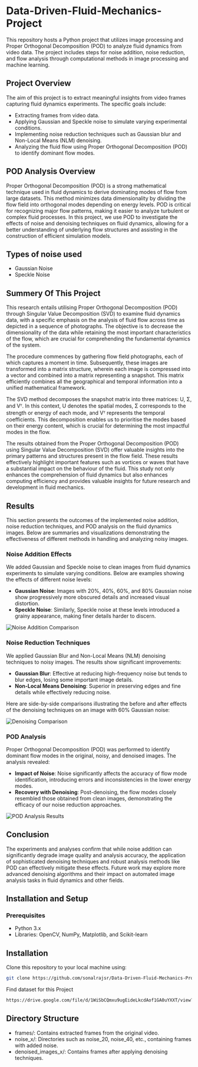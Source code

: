 
# Data-Driven-Fluid-Mechanics-Project
This repository hosts a Python project that utilizes image processing and Proper Orthogonal Decomposition (POD) to analyze fluid dynamics from video data. The project includes steps for noise addition, noise reduction, and flow analysis through computational methods in image processing and machine learning.

## Project Overview

The aim of this project is to extract meaningful insights from video frames capturing fluid dynamics experiments. The specific goals include:
- Extracting frames from video data.
- Applying Gaussian and Speckle noise to simulate varying experimental conditions.
- Implementing noise reduction techniques such as Gaussian blur and Non-Local Means (NLM) denoising.
- Analyzing the fluid flow using Proper Orthogonal Decomposition (POD) to identify dominant flow modes.
## POD Analysis Overview
Proper Orthogonal Decomposition (POD) is a strong mathematical technique used in fluid dynamics to derive dominating modes of flow from large datasets. This method minimizes data dimensionality by dividing the flow field into orthogonal modes depending on energy levels. POD is critical for recognizing major flow patterns, making it easier to analyze turbulent or complex fluid processes. In this project, we use POD to investigate the effects of noise and denoising techniques on fluid dynamics, allowing for a better understanding of underlying flow structures and assisting in the construction of efficient simulation models.
## Types of noise used
- Gaussian Noise
- Speckle Noise

## Summery Of This Project
This research entails utilising Proper Orthogonal Decomposition (POD) through Singular Value Decomposition (SVD) to examine fluid dynamics data, with a specific emphasis on the analysis of fluid flow across time as depicted in a sequence of photographs. The objective is to decrease the dimensionality of the data while retaining the most important characteristics of the flow, which are crucial for comprehending the fundamental dynamics of the system.

The procedure commences by gathering flow field photographs, each of which captures a moment in time. Subsequently, these images are transformed into a matrix structure, wherein each image is compressed into a vector and combined into a matrix representing a snapshot. This matrix efficiently combines all the geographical and temporal information into a unified mathematical framework.

The SVD method decomposes the snapshot matrix into three matrices: U, Σ, and Vᵀ. In this context, U denotes the spatial modes, Σ corresponds to the strength or energy of each mode, and Vᵀ represents the temporal coefficients. This decomposition enables us to prioritise the modes based on their energy content, which is crucial for determining the most impactful modes in the flow.

The results obtained from the Proper Orthogonal Decomposition (POD) using Singular Value Decomposition (SVD) offer valuable insights into the primary patterns and structures present in the flow field. These results effectively highlight important features such as vortices or waves that have a substantial impact on the behaviour of the fluid. This study not only enhances the comprehension of fluid dynamics but also enhances computing efficiency and provides valuable insights for future research and development in fluid mechanics.
## Results

This section presents the outcomes of the implemented noise addition, noise reduction techniques, and POD analysis on the fluid dynamics images. Below are summaries and visualizations demonstrating the effectiveness of different methods in handling and analyzing noisy images.

### Noise Addition Effects

We added Gaussian and Speckle noise to clean images from fluid dynamics experiments to simulate varying conditions. Below are examples showing the effects of different noise levels:

- **Gaussian Noise**: Images with 20%, 40%, 60%, and 80% Gaussian noise show progressively more obscured details and increased visual distortion.
- **Speckle Noise**: Similarly, Speckle noise at these levels introduced a grainy appearance, making finer details harder to discern.

![Noise Addition Comparison](/path/to/noise_comparison_image.jpg)

### Noise Reduction Techniques

We applied Gaussian Blur and Non-Local Means (NLM) denoising techniques to noisy images. The results show significant improvements:

- **Gaussian Blur**: Effective at reducing high-frequency noise but tends to blur edges, losing some important image details.
- **Non-Local Means Denoising**: Superior in preserving edges and fine details while effectively reducing noise.

Here are side-by-side comparisons illustrating the before and after effects of the denoising techniques on an image with 60% Gaussian noise:

![Denoising Comparison](/path/to/denoising_comparison_image.jpg)

### POD Analysis

Proper Orthogonal Decomposition (POD) was performed to identify dominant flow modes in the original, noisy, and denoised images. The analysis revealed:

- **Impact of Noise**: Noise significantly affects the accuracy of flow mode identification, introducing errors and inconsistencies in the lower energy modes.
- **Recovery with Denoising**: Post-denoising, the flow modes closely resembled those obtained from clean images, demonstrating the efficacy of our noise reduction approaches.

![POD Analysis Results](/path/to/pod_analysis_results_image.jpg)

## Conclusion

The experiments and analyses confirm that while noise addition can significantly degrade image quality and analysis accuracy, the application of sophisticated denoising techniques and robust analysis methods like POD can effectively mitigate these effects. Future work may explore more advanced denoising algorithms and their impact on automated image analysis tasks in fluid dynamics and other fields.


## Installation and Setup

### Prerequisites
- Python 3.x
- Libraries: OpenCV, NumPy, Matplotlib, and Scikit-learn



## Installation

Clone this repository to your local machine using:

```bash
git clone https://github.com/sonalrajsr/Data-Driven-Fluid-Mechanics-Project.git
```
Find dataset for this Project
```bash
https://drive.google.com/file/d/1WiSbCQmxu9ugEideLkcdAof1GA0uYXXT/view?usp=sharing
```
## Directory Structure
- frames/: Contains extracted frames from the original video.
- noise_x/: Directories such as noise_20, noise_40, etc., containing frames with added noise.
- denoised_images_x/: Contains frames after applying denoising techniques.
